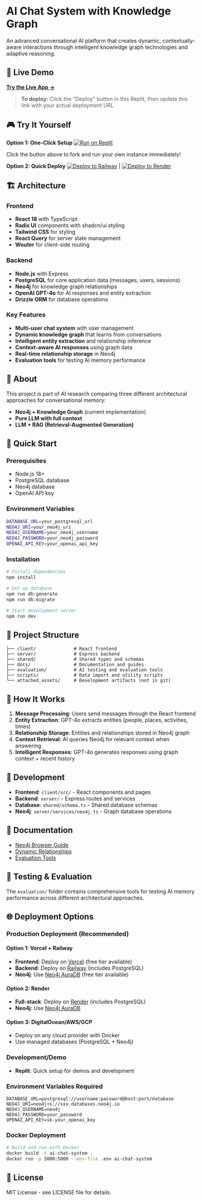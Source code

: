 # AI Chat System with Knowledge Graph

An advanced conversational AI platform that creates dynamic, contextually-aware interactions through intelligent knowledge graph technologies and adaptive reasoning.

## 🚀 Live Demo

**[Try the Live App →](https://your-app-name.replit.app)**

> **To deploy:** Click the "Deploy" button in this Replit, then update this link with your actual deployment URL

## 🎮 Try It Yourself

**Option 1: One-Click Setup**
[![Run on Replit](https://img.shields.io/badge/Run%20on-Replit-orange?style=for-the-badge&logo=replit)](https://replit.com/@m7md2216/MUGNet)

Click the button above to fork and run your own instance immediately!

**Option 2: Quick Deploy**
[![Deploy to Railway](https://img.shields.io/badge/Deploy%20on-Railway-purple?style=for-the-badge&logo=railway)](https://railway.app/template) | [![Deploy to Render](https://img.shields.io/badge/Deploy%20to-Render-46E3B7?style=for-the-badge&logo=render)](https://render.com)

## 🏗️ Architecture

### Frontend
- **React 18** with TypeScript
- **Radix UI** components with shadcn/ui styling
- **Tailwind CSS** for styling
- **React Query** for server state management
- **Wouter** for client-side routing

### Backend
- **Node.js** with Express
- **PostgreSQL** for core application data (messages, users, sessions)
- **Neo4j** for knowledge graph relationships
- **OpenAI GPT-4o** for AI responses and entity extraction
- **Drizzle ORM** for database operations

### Key Features
- **Multi-user chat system** with user management
- **Dynamic knowledge graph** that learns from conversations
- **Intelligent entity extraction** and relationship inference
- **Context-aware AI responses** using graph data
- **Real-time relationship storage** in Neo4j
- **Evaluation tools** for testing AI memory performance

## 📖 About

This project is part of AI research comparing three different architectural approaches for conversational memory:
- **Neo4j + Knowledge Graph** (current implementation)
- **Pure LLM with full context**
- **LLM + RAG (Retrieval-Augmented Generation)**

## 🚀 Quick Start

### Prerequisites
- Node.js 18+
- PostgreSQL database
- Neo4j database
- OpenAI API key

### Environment Variables
```bash
DATABASE_URL=your_postgresql_url
NEO4J_URI=your_neo4j_uri
NEO4J_USERNAME=your_neo4j_username
NEO4J_PASSWORD=your_neo4j_password
OPENAI_API_KEY=your_openai_api_key
```

### Installation
```bash
# Install dependencies
npm install

# Set up database
npm run db:generate
npm run db:migrate

# Start development server
npm run dev
```

## 📁 Project Structure

```
├── client/              # React frontend
├── server/              # Express backend
├── shared/              # Shared types and schemas
├── docs/                # Documentation and guides
├── evaluation/          # AI testing and evaluation tools
├── scripts/             # Data import and utility scripts
└── attached_assets/     # Development artifacts (not in git)
```

## 🧠 How It Works

1. **Message Processing**: Users send messages through the React frontend
2. **Entity Extraction**: GPT-4o extracts entities (people, places, activities, times)
3. **Relationship Storage**: Entities and relationships stored in Neo4j graph
4. **Context Retrieval**: AI queries Neo4j for relevant context when answering
5. **Intelligent Responses**: GPT-4o generates responses using graph context + recent history

## 🔧 Development

- **Frontend**: `client/src/` - React components and pages
- **Backend**: `server/` - Express routes and services
- **Database**: `shared/schema.ts` - Shared database schemas
- **Neo4j**: `server/services/neo4j.ts` - Graph database operations

## 📖 Documentation

- [Neo4j Browser Guide](docs/NEO4J_BROWSER_GUIDE.md)
- [Dynamic Relationships](docs/NEO4J_DYNAMIC_RELATIONSHIPS_GUIDE.md)
- [Evaluation Tools](docs/EVALUATION_TOOLS_README.md)

## 🧪 Testing & Evaluation

The `evaluation/` folder contains comprehensive tools for testing AI memory performance across different architectural approaches.

## 🌐 Deployment Options

### **Production Deployment (Recommended)**

#### **Option 1: Vercel + Railway**
- **Frontend**: Deploy on [Vercel](https://vercel.com) (free tier available)
- **Backend**: Deploy on [Railway](https://railway.app) (includes PostgreSQL)
- **Neo4j**: Use [Neo4j AuraDB](https://neo4j.com/cloud/aura/) (free tier available)

#### **Option 2: Render**
- **Full-stack**: Deploy on [Render](https://render.com) (includes PostgreSQL)
- **Neo4j**: Use [Neo4j AuraDB](https://neo4j.com/cloud/aura/)

#### **Option 3: DigitalOcean/AWS/GCP**
- Deploy on any cloud provider with Docker
- Use managed databases (PostgreSQL + Neo4j)

### **Development/Demo**
- **Replit**: Quick setup for demos and development

### **Environment Variables Required**
```env
DATABASE_URL=postgresql://username:password@host:port/database
NEO4J_URI=neo4j+s://xxx.databases.neo4j.io
NEO4J_USERNAME=neo4j
NEO4J_PASSWORD=your_password
OPENAI_API_KEY=sk-your_openai_key
```

### **Docker Deployment**
```bash
# Build and run with Docker
docker build -t ai-chat-system .
docker run -p 5000:5000 --env-file .env ai-chat-system
```

## 📄 License

MIT License - see LICENSE file for details.